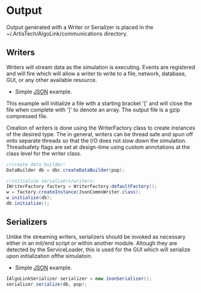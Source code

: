 # Output

Output generated with a Writer or Serializer is placed in the ~/.ArtisTech/AlgoLink/communications directory.

## Writers

Writers will stream data as the simulation is executing. Events are registered and will fire which will allow a writer to write to a file, network, database, GUI, or any other available resource.

- Simple [JSON](writers/JsonCommsWriter.java) example.

This example will initialize a file with a starting bracket '[' and will close the file when complete with ']' to denote an array. The output file is a gzip compressed file.

Creation of writers is done using the WriterFactory class to create instances of the desired type. The in general, writers can be thread safe and spun off onto separate threads so that the I/O does not slow down the simulation. Threadsafety flags are set at design-time using custom annotations at the class level for the writer class.

```java
//create data builder:
DataBuilder db = dbc.createDataBuilder(pop);

//initialize serializers/writers:
IWriterFactory factory = WriterFactory.defaultFactory();
w = factory.createInstance(JsonCommsWriter.class);
w.initialize(db);
db.initialize();
```

## Serializers

Unlike the streaming writers, serializers should be invoked as necessary either in an init/end script or within another module. Altough they are detected by the ServiceLoader, this is used for the GUI which will serialize upon initialization ofthe simulatoin.

- Simple [JSON](writers/JsonSerializer.java) example.

```java
IAlgoLinkSerializer serializer = new JsonSerializer();
serializer.serialize(db, pop);
```
